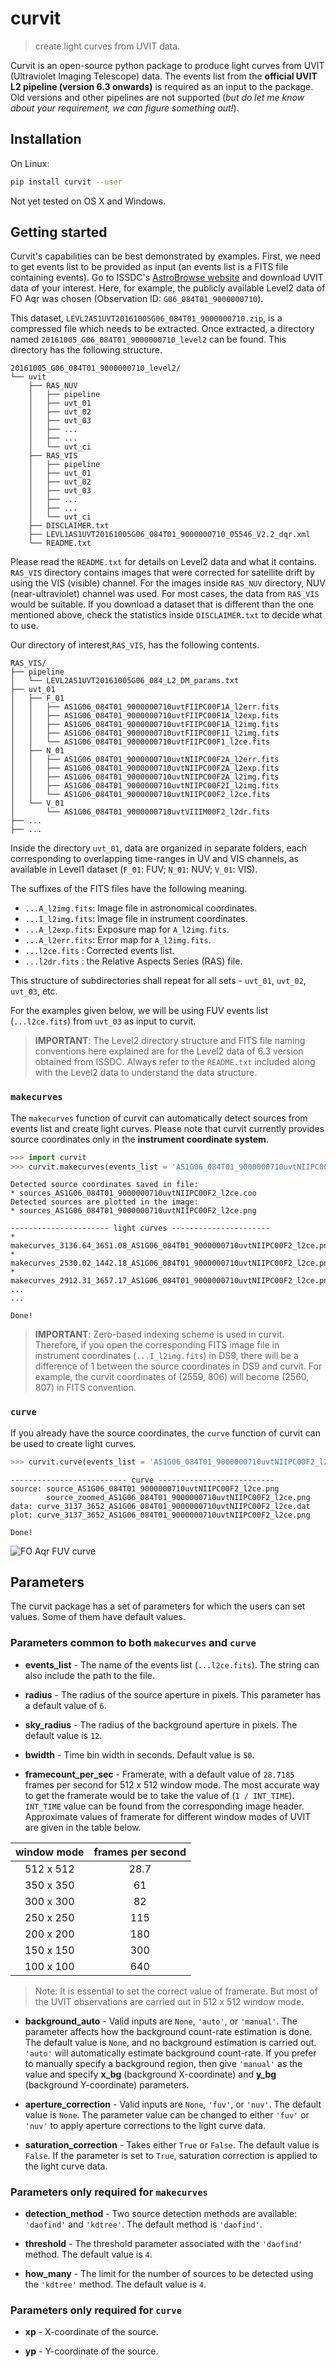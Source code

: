 # **curvit**
> create light curves from UVIT data.

Curvit is an open-source python package to produce light curves from UVIT (Ultraviolet Imaging Telescope) data.  The events list from the **official UVIT L2 pipeline (version 6.3 onwards)** is required as an input to the package.  Old versions and other pipelines are not supported (*but do let me know about your requirement, we can figure something out!*). 

## Installation
On Linux:
```sh
pip install curvit --user
```
Not yet tested on OS X and Windows. 

## Getting started

Curvit's capabilities can be best demonstrated by examples. First, we need to get events list to be provided as input (an events list is a FITS file containing events). Go to ISSDC's [AstroBrowse website](https://astrobrowse.issdc.gov.in/astro_archive/archive/Home.jsp) and download UVIT data of your interest. Here, for example, the publicly available Level2 data of FO Aqr was chosen (Observation ID: `G06_084T01_9000000710`). 

This dataset, `LEVL2AS1UVT20161005G06_084T01_9000000710.zip`, is a compressed file which needs to be extracted. Once extracted, a directory named `20161005_G06_084T01_9000000710_level2` can be found. This directory has the following structure. 

```
20161005_G06_084T01_9000000710_level2/
└── uvit
    ├── RAS_NUV
    │   ├── pipeline
    │   ├── uvt_01
    │   ├── uvt_02
    │   ├── uvt_03
    │   ├── ...
    │   ├── ...
    │   └── uvt_ci
    ├── RAS_VIS
    │   ├── pipeline
    │   ├── uvt_01
    │   ├── uvt_02
    │   ├── uvt_03
    │   ├── ...
    │   ├── ...
    │   └── uvt_ci
    ├── DISCLAIMER.txt
    ├── LEVL1AS1UVT20161005G06_084T01_9000000710_05546_V2.2_dqr.xml
    └── README.txt
```
Please read the `README.txt` for details on Level2 data and what it contains. `RAS_VIS` directory contains images that were corrected for satellite drift by using the VIS (visible) channel. For the images inside `RAS_NUV` directory, NUV (near-ultraviolet) channel was used. For most cases, the data from `RAS_VIS` would be suitable. If you download a dataset that is different than the one mentioned above, check the statistics inside `DISCLAIMER.txt` to decide what to use. 

Our directory of interest,`RAS_VIS`, has the following contents. 
```
RAS_VIS/
├── pipeline
│   └── LEVL2AS1UVT20161005G06_084_L2_DM_params.txt
├── uvt_01
│   ├── F_01
│   │   ├── AS1G06_084T01_9000000710uvtFIIPC00F1A_l2err.fits
│   │   ├── AS1G06_084T01_9000000710uvtFIIPC00F1A_l2exp.fits
│   │   ├── AS1G06_084T01_9000000710uvtFIIPC00F1A_l2img.fits
│   │   ├── AS1G06_084T01_9000000710uvtFIIPC00F1I_l2img.fits
│   │   └── AS1G06_084T01_9000000710uvtFIIPC00F1_l2ce.fits
│   ├── N_01
│   │   ├── AS1G06_084T01_9000000710uvtNIIPC00F2A_l2err.fits
│   │   ├── AS1G06_084T01_9000000710uvtNIIPC00F2A_l2exp.fits
│   │   ├── AS1G06_084T01_9000000710uvtNIIPC00F2A_l2img.fits
│   │   ├── AS1G06_084T01_9000000710uvtNIIPC00F2I_l2img.fits
│   │   └── AS1G06_084T01_9000000710uvtNIIPC00F2_l2ce.fits
│   └── V_01
│       └── AS1G06_084T01_9000000710uvtVIIIM00F2_l2dr.fits
├── ...
├── ...
```

<!--- `pipeline` contains the parameter file for UVIT L2 pipeline (UL2P) used to generate the science data products inside `RAS_VIS`.  -->

Inside the directory `uvt_01`, data are organized in separate folders, each corresponding to overlapping time-ranges in UV and VIS channels, as available in Level1 dataset (`F_01`: FUV; `N_01`: NUV; `V_01`: VIS). 

The suffixes of the FITS files have the following meaning. 

* `...A_l2img.fits`: Image file in astronomical coordinates.
* `...I_l2img.fits`: Image file in instrument coordinates.
* `...A_l2exp.fits`: Exposure map for `A_l2img.fits`.
* `...A_l2err.fits`: Error map for `A_l2img.fits`.
* `...l2ce.fits` : Corrected events list.
* `...l2dr.fits` : the Relative Aspects Series (RAS) file. 

This structure of subdirectories shall repeat for all sets - `uvt_01`, `uvt_02`, `uvt_03`, etc.

For the examples given below, we will be using FUV events list (`...l2ce.fits`) from `uvt_03` as input to curvit.

> **IMPORTANT**: The Level2 directory structure and FITS file naming conventions here explained are for the Level2 data of 6.3 version obtained from ISSDC. Always refer to the `README.txt` included along with the Level2 data to understand the data structure.

### `makecurves`

The `makecurves` function of curvit can automatically detect sources from events list and create light curves. Please note that curvit currently provides source coordinates only in the **instrument coordinate system**. 

``` python
>>> import curvit
>>> curvit.makecurves(events_list = 'AS1G06_084T01_9000000710uvtNIIPC00F2_l2ce.fits.gz', threshold = 5)
```
```
Detected source coordinates saved in file:
* sources_AS1G06_084T01_9000000710uvtNIIPC00F2_l2ce.coo
Detected sources are plotted in the image:
* sources_AS1G06_084T01_9000000710uvtNIIPC00F2_l2ce.png

---------------------- light curves ----------------------
* makecurves_3136.64_3651.08_AS1G06_084T01_9000000710uvtNIIPC00F2_l2ce.png
* makecurves_2530.02_1442.18_AS1G06_084T01_9000000710uvtNIIPC00F2_l2ce.png
* makecurves_2912.31_3657.17_AS1G06_084T01_9000000710uvtNIIPC00F2_l2ce.png
...
...

Done!
```

> **IMPORTANT**: Zero-based indexing scheme is used in curvit. Therefore, if you open the corresponding FITS image file in instrument coordinates (`...I_l2img.fits`) in DS9, there will be a difference of 1 between the source coordinates in DS9 and curvit. For example, the curvit coordinates of (2559, 806) will become (2560, 807) in FITS convention. 

### `curve`

If you already have the source coordinates, the `curve` function of curvit can be used to create light curves.

``` python
>>> curvit.curve(events_list = 'AS1G06_084T01_9000000710uvtNIIPC00F2_l2ce.fits.gz', xp = 3137, yp = 3652)
```
```  
-------------------------- curve --------------------------
source: source_AS1G06_084T01_9000000710uvtNIIPC00F2_l2ce.png
        source_zoomed_AS1G06_084T01_9000000710uvtNIIPC00F2_l2ce.png
data: curve_3137_3652_AS1G06_084T01_9000000710uvtNIIPC00F2_l2ce.dat
plot: curve_3137_3652_AS1G06_084T01_9000000710uvtNIIPC00F2_l2ce.png

Done!
```
![FO Aqr FUV curve](https://i.imgur.com/kKYReoW.png)

## Parameters
The curvit package has a set of parameters for which the users can set values. Some of them have default values. 

### Parameters common to both `makecurves` and `curve`

* **events_list** - The name of the events list (`...l2ce.fits`). The string can also include the path to the file.

* **radius** - The radius of the source aperture in pixels. This parameter has a default value of `6`.

* **sky_radius** - The radius of the background aperture in pixels. The default value is `12`. 

* **bwidth** - Time bin width in seconds. Default value is `50`. 

* **framecount_per_sec** - Framerate, with a default value of `28.7185` frames per second for 512 x 512 window mode. The most accurate way to get the framerate would be to take the value of (`1 / INT_TIME`). `INT_TIME` value can be found from the corresponding image header. Approximate values of framerate for different window modes of UVIT are given in the table below.

| window mode | frames per second |
| :---: | :---: |
| 512 x 512 | 28.7 |
| 350 x 350 | 61   |
| 300 x 300 | 82   |
| 250 x 250 | 115  |
| 200 x 200 | 180  |
| 150 x 150 | 300  |
| 100 x 100 | 640  |

> Note: It is essential to set the correct value of framerate. But most of the UVIT observations are carried out in 512 x 512 window mode. 

* **background_auto** - Valid inputs are `None`, `'auto'`, or `'manual'`. The parameter affects how the background count-rate estimation is done. The default value is `None`, and no background estimation is carried out. `'auto'` will automatically estimate background count-rate. If you prefer to manually specify a background region, then give `'manual'` as the value and specify **x_bg** (background X-coordinate) and **y_bg** (background Y-coordinate) parameters. 

* **aperture_correction** - Valid inputs are `None`, `'fuv'`, or `'nuv'`. The default value is `None`. The parameter value can be changed to either `'fuv'` or `'nuv'` to apply aperture corrections to the light curve data. 

* **saturation_correction** - Takes either `True` or `False`. The default value is `False`. If the parameter is set to `True`, saturation correction is applied to the light curve data. 


### Parameters only required for `makecurves`

* **detection_method** - Two source detection methods are available: `'daofind'` and `'kdtree'`. The default method is `'daofind'`. 

* **threshold** - The threshold parameter associated with the `'daofind'` method. The default value is `4`.

* **how_many** - The limit for the number of sources to be detected using the `'kdtree'` method. The default value is `4`.

### Parameters only required for `curve`

* **xp** - X-coordinate of the source.

* **yp** - Y-coordinate of the source.



